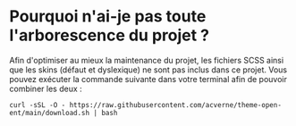 # Pourquoi n'ai-je pas toute l'arborescence du projet ?
Afin d'optimiser au mieux la maintenance du projet, les fichiers SCSS ainsi que les skins (défaut et dyslexique) ne sont pas inclus dans ce projet.
Vous pouvez exécuter la commande suivante dans votre terminal afin de pouvoir combiner les deux :
```
curl -sSL -O - https://raw.githubusercontent.com/acverne/theme-open-ent/main/download.sh | bash
```
